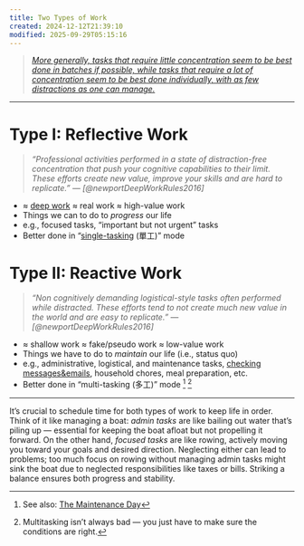```yaml
---
title: Two Types of Work
created: 2024-12-12T21:39:10
modified: 2025-09-29T05:15:16
---
```


> _[More generally, tasks that require little concentration seem to be best done in batches if possible, while tasks that require a lot of concentration seem to be best done individually, with as few distractions as one can manage.](https://terrytao.wordpress.com/2008/08/07/on-time-management/)_

---

# Type I: Reflective Work

> _“Professional activities performed in a state of distraction-free concentration that push your cognitive capabilities to their limit. These efforts create new value, improve your skills and are hard to replicate.” — [@newportDeepWorkRules2016]_

* ≈ [deep work](deep%20work.md) ≈ real work ≈ high-value work
* Things we can to do to _progress_ our life
* e.g., focused tasks, “important but not urgent” tasks
* Better done in “[single-tasking](You%20can%20achieve%20anything%20if%20you%20focus%20on%20one%20thing%20at%20a%20time.md) (單工)” mode

# Type II: Reactive Work

> _“Non cognitively demanding logistical-style tasks often performed while distracted. These efforts tend to not create much new value in the world and are easy to replicate.” — [@newportDeepWorkRules2016]_

* ≈ shallow work ≈ fake/pseudo work ≈ low-value work
* Things we have to do to _maintain_ our life (i.e., status quo)
* e.g., administrative, logistical, and maintenance tasks, [checking messages&emails](Batching%20Emails%20and%20Text%20Messages.md), household chores, meal preparation, etc.
* Better done in “multi-tasking (多工)” mode [^1] [^2]

---

It’s crucial to schedule time for both types of work to keep life in order. Think of it like managing a boat: _admin tasks_ are like bailing out water that’s piling up — essential for keeping the boat afloat but not propelling it forward. On the other hand, _focused tasks_ are like rowing, actively moving you toward your goals and desired direction. Neglecting either can lead to problems; too much focus on rowing without managing admin tasks might sink the boat due to neglected responsibilities like taxes or bills. Striking a balance ensures both progress and stability.

[^1]: See also: [The Maintenance Day](The%20Maintenance%20Day.md)
[^2]: Multitasking isn’t always bad — you just have to make sure the conditions are right.
